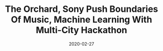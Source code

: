 ---
title: The Orchard, Sony Push Boundaries Of Music, Machine Learning With Multi-City Hackathon
link: https://www.hypebot.com/hypebot/2020/03/the-orchard-sony-music-push-boundaries-of-music-machine-learning-with-multi-city-hackathon.html
date: 2020-02-27
thumb_image: images/press/hypebot.jpg
thumb_image_alt: Hypebot logo
related_project: /projects/musicml-hackathon-2020
layout: press
---